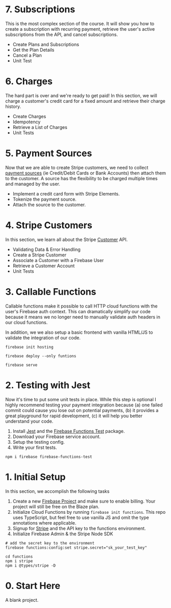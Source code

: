 # 7. Subscriptions 

This is the most complex section of the course. It will show you how to create a subscription with recurring payment, retrieve the user's active subscriptions from the API, and cancel subscriptions. 

- Create Plans and Subscriptions
- Get the Plan Details
- Cancel a Plan
- Unit Test

# 6. Charges

The hard part is over and we're ready to get paid! In this section, we will charge a customer's credit card for a fixed amount and retrieve their charge history. 

- Create Charges
- Idempotency
- Retrieve a List of Charges
- Unit Tests


# 5. Payment Sources

Now that we are able to create Stripe customers, we need to collect [payment sources](https://stripe.com/docs/api/sources) (ie Credit/Debit Cards or Bank Accounts) then attach them to the customer.  A source has the flexibility to be charged multiple times and managed by the user. 

- Implement a credit card form with Stripe Elements.
- Tokenize the payment source.
- Attach the source to the customer.

# 4. Stripe Customers

In this section, we learn all about the Stripe [Customer](https://stripe.com/docs/api) API. 

- Validating Data & Error Handling
- Create a Stripe Customer
- Associate a Customer with a Firebase User
- Retrieve a Customer Account
- Unit Tests

# 3. Callable Functions

Callable functions make it possible to call HTTP cloud functions with the user's Firebase auth context. This can dramatically simplify our code because it means we no longer need to manually validate auth headers in our cloud functions.

In addition, we we also setup a basic frontend with vanilla HTML/JS to validate the integration of our code. 

```
firebase init hosting 

firebase deploy --only funtions

firebase serve
```

# 2. Testing with Jest

Now it's time to put some unit tests in place. While this step is optional I highly recommend testing your payment integration because (a) one failed commit could cause you lose out on potential payments, (b) it provides a great playground for rapid development, (c) it will help you better understand your code. 

1. Install [Jest](https://github.com/kulshekhar/ts-jest) and the [Firebase Functions Test](https://firebase.google.com/docs/functions/unit-testing) package.
1. Download your Firebase service account.
1. Setup the testing config.
1. Write your first tests.


```
npm i firebase firebase-functions-test
```

# 1. Initial Setup

In this section, we accomplish the following tasks

1. Create a new [Firebase Project](https://google.firebase.com) and make sure to enable billing. Your project will still be free on the Blaze plan.
2. Initialize Cloud Functions by running `firebase init functions`. This repo uses TypeScript, but feel free to use vanilla JS and omit the type annotations where applicable.
3. Signup for [Stripe](https://stripe.com/) and the API key to the functions environment.
4. Initialize Firebase Admin & the Stripe Node SDK

```
# add the secret key to the environment
firebase functions:config:set stripe.secret="sk_your_test_key"

cd functions
npm i stripe
npm i @types/stripe -D
```

# 0. Start Here

A blank project.
